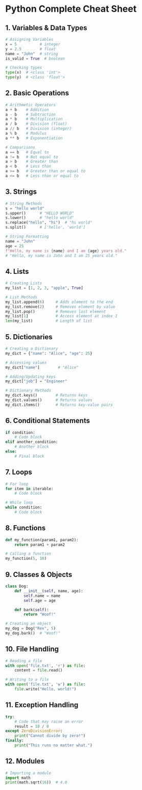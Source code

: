 
# Python Complete Cheat Sheet

## 1. Variables & Data Types
```python
# Assigning Variables
x = 5          # integer
y = 2.5        # float
name = "John"  # string
is_valid = True  # boolean

# Checking types
type(x)  # <class 'int'>
type(y)  # <class 'float'>
```

## 2. Basic Operations
```python
# Arithmetic Operators
a + b    # Addition
a - b    # Subtraction
a * b    # Multiplication
a / b    # Division (float)
a // b   # Division (integer)
a % b    # Modulus
a ** b   # Exponentiation

# Comparisons
a == b   # Equal to
a != b   # Not equal to
a > b    # Greater than
a < b    # Less than
a >= b   # Greater than or equal to
a <= b   # Less than or equal to
```

## 3. Strings
```python
# String Methods
s = "hello world"
s.upper()      # "HELLO WORLD"
s.lower()      # "hello world"
s.replace("hello", "hi")  # "hi world"
s.split()      # ['hello', 'world']

# String Formatting
name = "John"
age = 25
f"Hello, my name is {name} and I am {age} years old."  
# "Hello, my name is John and I am 25 years old."
```

## 4. Lists
```python
# Creating Lists
my_list = [1, 2, 3, "apple", True]

# List Methods
my_list.append(6)     # Adds element to the end
my_list.remove(2)     # Removes element by value
my_list.pop()         # Removes last element
my_list[1]            # Access element at index 1
len(my_list)          # Length of list
```

## 5. Dictionaries
```python
# Creating a Dictionary
my_dict = {"name": "Alice", "age": 25}

# Accessing values
my_dict["name"]        # "Alice"

# Adding/Updating keys
my_dict["job"] = "Engineer"

# Dictionary Methods
my_dict.keys()        # Returns keys
my_dict.values()      # Returns values
my_dict.items()       # Returns key-value pairs
```

## 6. Conditional Statements
```python
if condition:
    # Code block
elif another_condition:
    # Another block
else:
    # Final block
```

## 7. Loops
```python
# For loop
for item in iterable:
    # Code block

# While loop
while condition:
    # Code block
```

## 8. Functions
```python
def my_function(param1, param2):
    return param1 + param2

# Calling a function
my_function(5, 10)
```

## 9. Classes & Objects
```python
class Dog:
    def __init__(self, name, age):
        self.name = name
        self.age = age

    def bark(self):
        return "Woof!"

# Creating an object
my_dog = Dog("Rex", 5)
my_dog.bark()  # "Woof!"
```

## 10. File Handling
```python
# Reading a file
with open('file.txt', 'r') as file:
    content = file.read()

# Writing to a file
with open('file.txt', 'w') as file:
    file.write("Hello, world!")
```

## 11. Exception Handling
```python
try:
    # Code that may raise an error
    result = 10 / 0
except ZeroDivisionError:
    print("Cannot divide by zero!")
finally:
    print("This runs no matter what.")
```

## 12. Modules
```python
# Importing a module
import math
print(math.sqrt(16))  # 4.0
```
